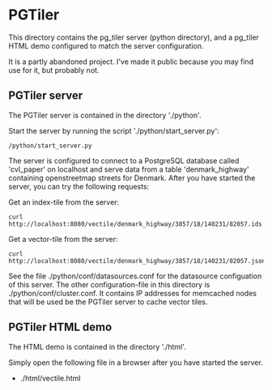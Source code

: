 # PGTiler

This directory contains the pg_tiler server (python directory), and a pg_tiler HTML demo configured to match the
server configuration.

It is a partly abandoned project. I've made it public because you may find use for it, but probably not.

## PGTiler server
The PGTiler server is contained in the directory './python'.

Start the server by running the script './python/start_server.py':

```
/python/start_server.py
```

The server is configured to connect to a PostgreSQL database called 'cvl_paper' on localhost and serve data from a table
'denmark_highway' containing openstreetmap streets for Denmark. After you have started the server, you can try the
following requests:

Get an index-tile from the server:

```
curl http://localhost:8080/vectile/denmark_highway/3857/18/140231/82057.ids
```

Get a vector-tile from the server:

```
curl http://localhost:8080/vectile/denmark_highway/3857/18/140231/82057.json
```

See the file ./python/conf/datasources.conf for the datasource configuation of this server. The other configuration-file
in this directory is ./python/conf/cluster.conf. It contains IP addresses for memcached nodes that will be used be
the PGTiler server to cache vector tiles.

## PGTiler HTML demo

The HTML demo is contained in the directory './html'.

Simply open the following file in a browser after you have started the server.

* ./html/vectile.html


